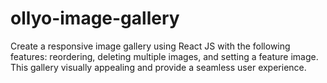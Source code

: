 # ollyo-image-gallery
Create a responsive image gallery using React JS with the following features: reordering, deleting multiple images, and setting a feature image. This gallery visually appealing and provide a seamless user experience.
